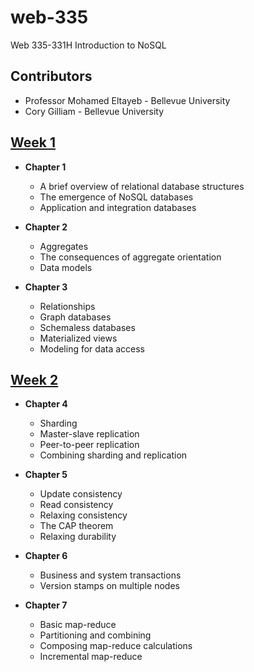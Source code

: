 # web-335
Web 335-331H Introduction to NoSQL

## Contributors

* Professor Mohamed Eltayeb - Bellevue University
* Cory Gilliam - Bellevue University

[Week 1](https://github.com/imaaxa/web-335/tree/master/week-1)
------
* **Chapter 1**
  * A brief overview of relational database structures
  * The emergence of NoSQL databases
  * Application and integration databases

* **Chapter 2**
  * Aggregates
  * The consequences of aggregate orientation
  * Data models

* **Chapter 3**
  * Relationships
  * Graph databases
  * Schemaless databases
  * Materialized views
  * Modeling for data access

[Week 2](https://github.com/imaaxa/web-335/tree/master/week-2)
------
* **Chapter 4**
  * Sharding
  * Master-slave replication
  * Peer-to-peer replication
  * Combining sharding and replication

* **Chapter 5**
  * Update consistency
  * Read consistency
  * Relaxing consistency
  * The CAP theorem
  * Relaxing durability

* **Chapter 6**
  * Business and system transactions
  * Version stamps on multiple nodes

* **Chapter 7**
  * Basic map-reduce
  * Partitioning and combining
  * Composing map-reduce calculations
  * Incremental map-reduce
